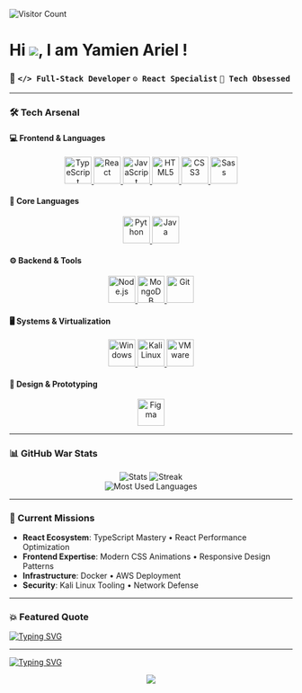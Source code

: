 ![Visitor Count](https://komarev.com/ghpvc/?username=ariel172&color=blue&style=flat)

# Hi ![](https://user-images.githubusercontent.com/18350557/176309783-0785949b-9127-417c-8b55-ab5a4333674e.gif), I am Yamien Ariel !  
### 🔧 **`</> Full-Stack Developer`** **`⚙️ React Specialist`** **`🚀 Tech Obsessed`**  

---

### 🛠️ Tech Arsenal
#### 💻 Frontend & Languages
<p align="center">
  <a href="https://www.typescriptlang.org/" target="_blank" rel="noreferrer">
    <img src="https://raw.githubusercontent.com/danielcranney/readme-generator/main/public/icons/skills/typescript-colored.svg" width="48" height="48" alt="TypeScript" title="TypeScript"/>
  </a>
  <a href="https://reactjs.org/" target="_blank" rel="noreferrer">
    <img src="https://raw.githubusercontent.com/danielcranney/readme-generator/main/public/icons/skills/react-colored.svg" width="48" height="48" alt="React" title="React"/>
  </a>
  <a href="https://developer.mozilla.org/en-US/docs/Web/JavaScript" target="_blank" rel="noreferrer">
    <img src="https://raw.githubusercontent.com/danielcranney/readme-generator/main/public/icons/skills/javascript-colored.svg" width="48" height="48" alt="JavaScript" title="JavaScript"/>
  </a>
  <a href="https://developer.mozilla.org/en-US/docs/Web/HTML" target="_blank" rel="noreferrer">
    <img src="https://raw.githubusercontent.com/danielcranney/readme-generator/main/public/icons/skills/html5-colored.svg" width="48" height="48" alt="HTML5" title="HTML5"/>
  </a>
  <a href="https://developer.mozilla.org/en-US/docs/Web/CSS" target="_blank" rel="noreferrer">
    <img src="https://raw.githubusercontent.com/danielcranney/readme-generator/main/public/icons/skills/css3-colored.svg" width="48" height="48" alt="CSS3" title="CSS3"/>
  </a>
  <a href="https://sass-lang.com/" target="_blank" rel="noreferrer">
    <img src="https://raw.githubusercontent.com/danielcranney/readme-generator/main/public/icons/skills/sass-colored.svg" width="48" height="48" alt="Sass" title="Sass"/>
  </a>
</p>

#### 🧠 Core Languages
<p align="center">
  <a href="https://www.python.org/" target="_blank" rel="noreferrer">
    <img src="https://raw.githubusercontent.com/danielcranney/readme-generator/main/public/icons/skills/python-colored.svg" width="48" height="48" alt="Python" title="Python"/>
  </a>
  <a href="https://www.java.com" target="_blank" rel="noreferrer">
    <img src="https://raw.githubusercontent.com/danielcranney/readme-generator/main/public/icons/skills/java-colored.svg" width="48" height="48" alt="Java" title="Java"/>
  </a>
</p>

#### ⚙️ Backend & Tools
<p align="center">
  <a href="https://nodejs.org" target="_blank" rel="noreferrer">
    <img src="https://raw.githubusercontent.com/danielcranney/readme-generator/main/public/icons/skills/nodejs-colored.svg" width="48" height="48" alt="Node.js" title="Node.js"/>
  </a>
  <a href="https://www.mongodb.com/" target="_blank" rel="noreferrer">
    <img src="https://raw.githubusercontent.com/danielcranney/readme-generator/main/public/icons/skills/mongodb-colored.svg" width="48" height="48" alt="MongoDB" title="MongoDB"/>
  </a>
  <a href="https://git-scm.com/" target="_blank" rel="noreferrer">
    <img src="https://git-scm.com/images/logos/downloads/Git-Icon-1788C.png" width="48" height="48" alt="Git" title="Git"/>
  </a>
</p>

#### 🖥️ Systems & Virtualization
<p align="center">
  <a href="https://www.microsoft.com/windows" target="_blank" rel="noreferrer">
    <img src="https://upload.wikimedia.org/wikipedia/commons/c/c7/Windows_logo_-_2012.png" width="48" height="48" alt="Windows" title="Windows"/>
  </a>
  <a href="https://www.kali.org/" target="_blank" rel="noreferrer">
    <img src="https://cdn.freelogovectors.net/wp-content/uploads/2021/12/kali-logo-freelogovectors.net_.png" width="48" height="48" alt="Kali Linux" title="Kali Linux"/>
  </a>
  <a href="https://www.vmware.com/" target="_blank" rel="noreferrer">
    <img src="https://upload.wikimedia.org/wikipedia/commons/thumb/5/5a/Vmware_workstation_16_icon.svg/640px-Vmware_workstation_16_icon.svg.png" width="48" height="48" alt="VMware" title="VMware"/>
  </a>
</p>

#### 🎨 Design & Prototyping
<p align="center">
  <a href="https://www.figma.com/" target="_blank" rel="noreferrer">
    <img src="https://raw.githubusercontent.com/danielcranney/readme-generator/main/public/icons/skills/figma-colored.svg" width="48" height="48" alt="Figma" title="Figma"/>
  </a>
</p>

---

### 📊 GitHub War Stats
<div align="center">
  <img src="https://github-readme-stats.vercel.app/api?username=ariel172&show_icons=true&theme=dark&hide_border=true&border_radius=0&cache_seconds=1800" alt="Stats"/>
<img src="https://github-readme-streak-stats.herokuapp.com/?user=ariel172&theme=black-ice&hide_border=true" alt="Streak"/>
</div>

<div align="center">
  <img src="https://github-readme-stats.vercel.app/api/top-langs/?username=ariel172&layout=compact&theme=dark&hide_border=true" alt="Most Used Languages"/>
</div>

---

### 🧠 Current Missions
- **React Ecosystem**: TypeScript Mastery • React Performance Optimization  
- **Frontend Expertise**: Modern CSS Animations • Responsive Design Patterns  
- **Infrastructure**: Docker • AWS Deployment  
- **Security**: Kali Linux Tooling • Network Defense  

---

### 💥 Featured Quote
[![Typing SVG](https://readme-typing-svg.demolab.com?font=Fira+Code&size=20&duration=2500&pause=500&color=2F80ED&width=435&lines=Code+hard.;Sleep+later.;-+Yamien+Ariel)](https://git.io/typing-svg)

---

[![Typing SVG](https://readme-typing-svg.demolab.com?font=Fira+Code&weight=600&size=22&pause=1000&color=2F80ED&width=435&lines=Stay+curious.+Keep+hacking.🚀)](https://git.io/typing-svg)

<p align="center">
  <img src="https://capsule-render.vercel.app/api?type=waving&color=red&height=80&section=footer&text=Crafted%20with%20⚡%20by%20Yamien%20Ariel&fontSize=20" />
</p>

